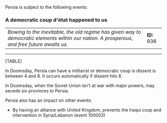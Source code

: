 Persia is subject to the following events:

###    A democratic coup d'état happened to us 

|                                                                                                                                             |             |
|---------------------------------------------------------------------------------------------------------------------------------------------|-------------|
| *Bowing to the inevitable, the old regime has given way to democratic elements within our nation. A prosperous, and free future awaits us.* | **ID:** 936 |

------------------------------------------------------------------------

[TABLE]

  
In Doomsday, Persia can have a militarist or democratic coup is dissent
is between 4 and 8. It occurs automatically if dissent hits 8.

In Doomsday, when the Soviet Union isn't at war with major powers, may
secede six provinces to Persia.

Persia also has an impact on other events:

-   By having an alliance with United Kingdom, prevents the Iraqui coup
    and intervention in Syria/Lebanon (event 100003)
